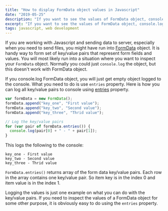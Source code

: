 ```yaml
---
title: "How to display FormData object values in Javascript"
date: "2019-05-25"
description: "If you want to see the values of FormData object, console.log does not work. Instead you need to use a property provided by FormData to inspect the values."
excerpt: "If you want to see the values of FormData object, console.log does not work. Instead you need to use a property provided by FormData to inspect the values."
tags: javascript, web development
---
```


If you are working with Javascript and sending data to server, especially when you need to send files, you might have run into [FormData](https://developer.mozilla.org/en-US/docs/Web/API/FormData) object. It is handy way to form set of key/value pairs that represent form fields and values. You will most likely run into a situation where you want to inspect your `FormData` object. Normally you could just `console.log` the object, but this doesn't work with FormData object.

If you console.log FormData object, you will just get empty object logged to the console. What you need to do is use `entries` property. Here is how you can log all key/value pairs to console using [entries](https://developer.mozilla.org/en-US/docs/Web/API/FormData/entries) property.

```js
var formData = new FormData();
formData.append("key_one", "First value");
formData.append("key_two", "Second value");
formData.append("key_three", "Thrid value");

// Log the key/value pairs
for (var pair of formData.entries()) {
  console.log(pair[0] + " - " + pair[1]);
}
```

This logs the following to the console:

```
key_one - First value
key_two - Second value
key_three - Thrid value
```

`FormData.entries()` returns array of the form data key/value pairs. Each row in the array contains one key/value pair. So item key is in the index 0 and item value is in the index 1.

Logging the values is just one example on what you can do with the key/value pairs. If you need to inspect the values of a FormData object for some other purpose, it is obviously easy to do using the `entries` property.
